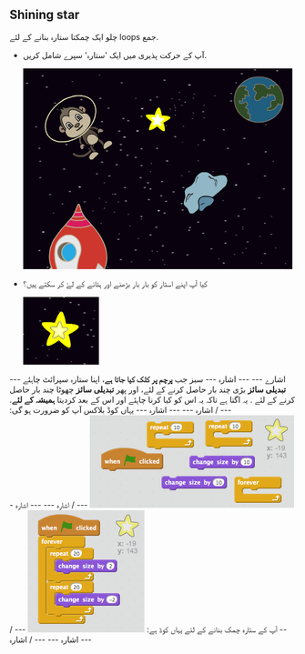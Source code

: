 ## Shining star

چلو ایک چمکتا ستارہ بنانے کے لئے loops جمع.

+ آپ کے حرکت پذیری میں ایک 'ستارہ' سپرے شامل کریں.
    
    ![ایک ستارہ سپرے شامل](images/space-star-sprite.png)

+ کیا آپ اپنے اسٹار کو بار بار بڑھنے اور ہٹانے کے لۓ کر سکتے ہیں؟
    
    ![چمکتا ستارہ کی جانچ پڑتال](images/space-star-test.png)

\--- اشارے \--- \--- اشارہ \--- سبز جب **پرچم پر کلک کیا جاتا ہے**، اپنا ستارہ سپرائٹ چاہئے **تبدیلی سائز** بڑی چند بار حاصل کرنے کے لئے، اور پھر **تبدیلی سائز** چھوٹا چند بار حاصل کرنے کے لئے . یہ اگتا ہے تاکہ یہ اس کو کیا کرنا چاہئے اور اس کے بعد کردیتا **ہمیشہ کے لئے**. \--- / اشارہ \--- \--- اشارہ \--- یہاں کوڈ بلاکس آپ کو ضرورت ہو گی: ![Blocks for a shining star](images/space-star-blocks.png) \--- / اشارہ \--- \--- اشارہ \--- آپ کے ستارہ چمک بنانے کے لئے یہاں کوڈ ہے: ![Code for a shining star](images/space-star-code.png) \--- / اشارہ \--- \--- / اشارہ \---